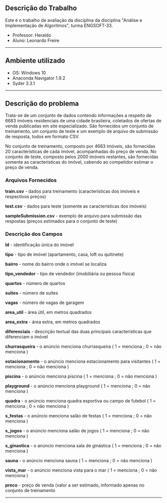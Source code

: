 
## Descrição do Trabalho

Este é o trabalho de avaliação da disciplina da disciplina "Análise e Implementação de Algoritmos", turma ENGSOFT-33.

- Professor: Heraldo
- Aluno: Leonardo Freire

---
## Ambiente utilizado

- OS: Windows 10
- Anaconda Navigator 1.9.2
- Syder 3.3.1

---    
## Descrição do problema

Trata-se de um conjunto de dados contendo informações a respeito de 6683 imóveis residenciais de uma cidade brasileira, coletados de ofertas de venda publicadas em site especializado. São fornecidos um conjunto de treinamento, um conjunto de teste e um exemplo de arquivo de submissão de resposta, todos em formato CSV.

No conjunto de treinamento, composto por 4683 imóveis, são fornecidas 20 características de cada imóvel, acompanhadas do preço de venda. No conjunto de teste, composto pelos 2000 imóveis restantes, são fornecidas somente as características do imóvel, cabendo ao competidor estimar o preço de venda.

### Arquivos Fornecidos

**train.csv** - dados para treinamento (características dos imóveis e respectivos preços)

**test.csv** - dados para teste (somente as características dos imóveis)

**sampleSubmission.csv** - exemplo de arquivo para submissão das respostas (preços estimados para o conjunto de teste)

### Descrição dos Campos
**Id** - identificação única do imóvel

**tipo** - tipo de imóvel (apartamento, casa, loft ou quitinete)

**bairro** - nome do bairro onde o imóvel se localiza

**tipo_vendedor** - tipo de vendedor (imobiliária ou pessoa física)

**quartos** - número de quartos

**suites** - número de suítes

**vagas** - número de vagas de garagem

**area_util** - área útil, em metros quadrados

**area_extra** - área extra, em metros quadrados

**diferenciais** - descrição textual das duas principais 
características que diferenciam o imóvel

**churrasqueira** - o anúncio menciona churrasqueira ( 1 = menciona ; 0 = não menciona )

**estacionamento** - o anúncio menciona estacionamento para visitantes ( 1 = menciona ; 0 = não menciona )

**piscina** - o anúncio menciona piscina ( 1 = menciona ; 0 = não menciona )

**playground** - o anúncio menciona playground ( 1 = menciona ; 0 = não menciona )

**quadra** - o anúncio menciona quadra esportiva ou campo de futebol ( 1 = menciona ; 0 = não menciona )

**s_festas** - o anúncio menciona salão de festas ( 1 = menciona ; 0 = não menciona )

**s_jogos** - o anúncio menciona salão de jogos ( 1 = menciona ; 0 = não menciona )

**s_ginastica** - o anúncio menciona sala de ginástica ( 1 = menciona ; 0 = não menciona )

**sauna** - o anúncio menciona sauna ( 1 = menciona ; 0 = não menciona )

**vista_mar** - o anúncio menciona vista para o mar ( 1 = menciona ; 0 = não menciona )

**preco** - preço de venda (valor a ser estimado, informado apenas no conjunto de treinamento

---


